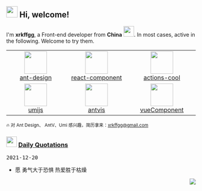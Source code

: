 <h2> <img src="https://emojis.slackmojis.com/emojis/images/1588315024/8823/hyperkitty.gif?1588315024" width="30" /> Hi, welcome! </h2>

I'm **xrkffgg**, a Front-end developer from **China** <img src="https://user-images.githubusercontent.com/29775873/142716615-98e19a67-393c-47c9-b9e4-c9cacb1a6ffd.png" width="28" />. In most cases, active in the following. Welcome to try them.

<table>
  <tr>
    <td align="center" width="200">
      <a href="https://github.com/ant-design">
        <img src="https://avatars1.githubusercontent.com/u/12101536?s=200&v=4" width="60" />
        <br />
        ant-design
      </a>
    </td>
    <td align="center" width="200">
      <a href="https://github.com/react-component">
        <img src="https://avatars1.githubusercontent.com/u/9441414?s=200&v=4" width="60" />
        <br />
        react-component
      </a>
    </td>
    <td align="center" width="200">
      <a href="https://github.com/actions-cool">
        <img src="https://avatars1.githubusercontent.com/u/73879334?s=200&v=4" width="60" />
        <br />
        actions-cool
      </a>
    </td>
  </tr>
  <tr>
    <td align="center" width="200">
      <a href="https://github.com/umijs">
        <img src="https://avatars2.githubusercontent.com/u/33895495?s=200&v=4" width="60" />
        <br />
        umijs
      </a>
    </td>
    <td align="center" width="200">
      <a href="https://github.com/antvis">
        <img src="https://avatars.githubusercontent.com/u/19199542?s=200&v=4" width="60" />
        <br />
        antvis
      </a>
    </td>
    <td align="center" width="200">
      <a href="https://github.com/vueComponent">
        <img src="https://avatars2.githubusercontent.com/u/32120805?s=200&v=4" width="60" />
        <br />
        vueComponent
      </a>
    </td>
  </tr>
</table>

<sub>🔥 对 Ant Design、 AntV、Umi 感兴趣，简历拿来：xrkffgg@gmail.com</sub>

<h3> <img src="https://emojis.slackmojis.com/emojis/images/1621024394/39092/cat-roll.gif?1621024394" width="28" /> <a href="https://github.com/xrkffgg/xrkffgg/blob/master/quotations.md"> Daily Quotations</a></h3>

<kbd>2021-12-20</kbd>

- 愿 勇气大于恐惧 热爱胜于枯燥

<!-- Randomly taken from quotations.md -->

<p align="right">
<img src="https://visitor-badge.glitch.me/badge?page_id=xrkffgg.xrkffgg" />
</p>
